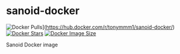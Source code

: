 # sanoid-docker
![Docker Pulls](https://badgen.net/docker/pulls/tonymmm1/sanoid-docker?icon=docker&label=pulls)](https://hub.docker.com/r/tonymmm1/sanoid-docker/)
[![Docker Stars](https://badgen.net/docker/stars/tonymmm1/sanoid-docker?icon=docker&label=stars)](https://hub.docker.com/r/tonymmm1/sanoid-docker/) 
[![Docker Image Size](https://badgen.net/docker/size/tonymmm1/sanoid-docker?icon=docker&label=image%20size)](https://hub.docker.com/r/tonymmm1/sanoid-docker/) 

Sanoid Docker image
